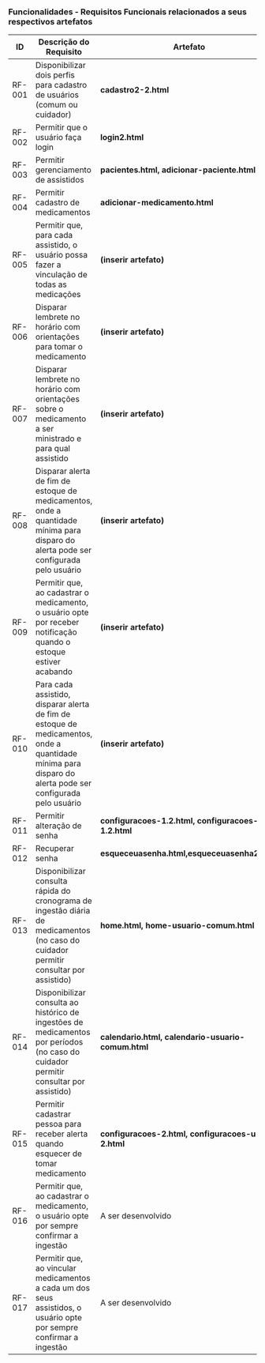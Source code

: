 ### Funcionalidades - Requisitos Funcionais relacionados a seus respectivos artefatos

|ID    | Descrição do Requisito | Artefato | Desenvolvedor |
|------|-----------------------------------------|----|-----|
|RF-001| Disponibilizar dois perfis para cadastro de usuários (comum ou cuidador) | **cadastro2-2.html** | Guilherme |
|RF-002| Permitir que o usuário faça login | **login2.html** | Guilherme |
|RF-003| Permitir gerenciamento de assistidos | **pacientes.html, adicionar-paciente.html** | Alysson |
|RF-004| Permitir cadastro de medicamentos | **adicionar-medicamento.html** | Matheus |
|RF-005| Permitir que, para cada assistido, o usuário possa fazer a vinculação de todas as medicações | **(inserir artefato)** | Inserir desenvolvedor |
|RF-006| Disparar lembrete no horário com orientações para tomar o medicamento | **(inserir artefato)** | Inserir desenvolvedor |
|RF-007| Disparar lembrete no horário com orientações sobre o medicamento a ser ministrado e para qual assistido | **(inserir artefato)** | Inserir desenvolvedor |
|RF-008| Disparar alerta de fim de estoque de medicamentos, onde a quantidade mínima para disparo do alerta pode ser configurada pelo usuário | **(inserir artefato)** | Inserir desenvolvedor |
|RF-009| Permitir que, ao cadastrar o medicamento, o usuário opte por receber notificação quando o estoque estiver acabando | **(inserir artefato)** | Inserir desenvolvedor |
|RF-010| Para cada assistido, disparar alerta de fim de estoque de medicamentos, onde a quantidade mínima para disparo do alerta pode ser configurada pelo usuário | **(inserir artefato)** | Inserir desenvolvedor |
|RF-011| Permitir alteração de senha | **configuracoes-1.2.html, configuracoes-u-c-1.2.html** | Marcos Paulo |
|RF-012| Recuperar senha | **esqueceuasenha.html,esqueceuasenha2.html** | Guilherme |
|RF-013| Disponibilizar consulta rápida do cronograma de ingestão diária de medicamentos (no caso do cuidador permitir consultar por assistido) | **home.html, home-usuario-comum.html** | Marcos Paulo |
|RF-014| Disponibilizar consulta ao histórico de ingestões de medicamentos por períodos (no caso do cuidador permitir consultar por assistido) | **calendario.html, calendario-usuario-comum.html** | Alysson |
|RF-015| Permitir cadastrar pessoa para receber alerta quando esquecer de tomar medicamento | **configuracoes-2.html, configuracoes-u-c-2.html** | Marcos Paulo |
|RF-016| Permitir que, ao cadastrar o medicamento, o usuário opte por sempre confirmar a ingestão | A ser desenvolvido | Matheus |
|RF-017| Permitir que, ao vincular medicamentos a cada um dos seus assistidos, o usuário opte por sempre confirmar a ingestão | A ser desenvolvido | Matheus |
